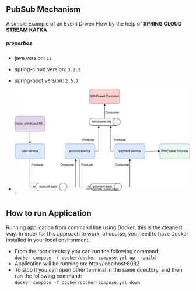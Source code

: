 ## PubSub Mechanism

A simple Example of an Event Driven Flow by the help of **SPRING CLOUD STREAM KAFKA**

##### properties

* java.version: `11`
* spring-cloud.version: `3.2.2`
* spring-boot.version: `2.6.7`


* ![General Flow Diagram](screen/withdrawalSystem.svg)`

## How to run Application

Running application from command line using Docker, this is the cleanest way.
In order for this approach to work, of course, you need to have Docker installed in your local environment.

* From the root directory you can run the following command:<br/>
  ```docker-compose -f docker/docker-compose.yml up --build```
* Application will be running on: http://localhost:8082
* To stop it you can open other terminal in the same directory, and then run the following command:<br/>
  ```docker-compose -f docker/docker-compose.yml down```